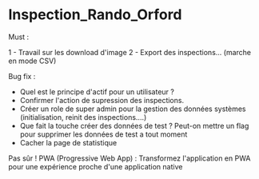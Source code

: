 # Inspection_Rando_Orford

Must :

1 - Travail sur les download d'image
2 - Export des inspections... (marche en mode CSV)


Bug fix :
- Quel est le principe d'actif pour un utilisateur ?
- Confirmer l'action de supression des inspections.
- Créer un role de super admin pour la gestion des données systèmes (initialisation, reinit des inspections....)
- Que fait la touche créer des données de test ? Peut-on mettre un flag pour supprimer les données de test a tout moment
- Cacher la page de statistique



Pas sûr !
PWA (Progressive Web App) : Transformez l'application en PWA pour une expérience proche d'une application native
